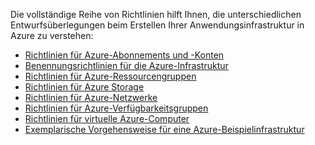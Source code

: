 Die vollständige Reihe von Richtlinien hilft Ihnen, die unterschiedlichen Entwurfsüberlegungen beim Erstellen Ihrer Anwendungsinfrastruktur in Azure zu verstehen:

* [Richtlinien für Azure-Abonnements und -Konten](../articles/virtual-machines/virtual-machines-linux-infrastructure-subscription-accounts-guidelines.md?toc=%2fazure%2fvirtual-machines%2flinux%2ftoc.json)
* [Benennungsrichtlinien für die Azure-Infrastruktur](../articles/virtual-machines/virtual-machines-linux-infrastructure-naming-guidelines.md?toc=%2fazure%2fvirtual-machines%2flinux%2ftoc.json)
* [Richtlinien für Azure-Ressourcengruppen](../articles/virtual-machines/virtual-machines-linux-infrastructure-resource-groups-guidelines.md?toc=%2fazure%2fvirtual-machines%2flinux%2ftoc.json)
* [Richtlinien für Azure Storage](../articles/virtual-machines/virtual-machines-linux-infrastructure-storage-solutions-guidelines.md?toc=%2fazure%2fvirtual-machines%2flinux%2ftoc.json)
* [Richtlinien für Azure-Netzwerke](../articles/virtual-machines/virtual-machines-linux-infrastructure-networking-guidelines.md?toc=%2fazure%2fvirtual-machines%2flinux%2ftoc.json)
* [Richtlinien für Azure-Verfügbarkeitsgruppen](../articles/virtual-machines/virtual-machines-linux-infrastructure-availability-sets-guidelines.md?toc=%2fazure%2fvirtual-machines%2flinux%2ftoc.json)
* [Richtlinien für virtuelle Azure-Computer](../articles/virtual-machines/virtual-machines-linux-infrastructure-virtual-machine-guidelines.md?toc=%2fazure%2fvirtual-machines%2flinux%2ftoc.json)
* [Exemplarische Vorgehensweise für eine Azure-Beispielinfrastruktur](../articles/virtual-machines/virtual-machines-linux-infrastructure-example.md?toc=%2fazure%2fvirtual-machines%2flinux%2ftoc.json)



<!--HONumber=Nov16_HO3-->


